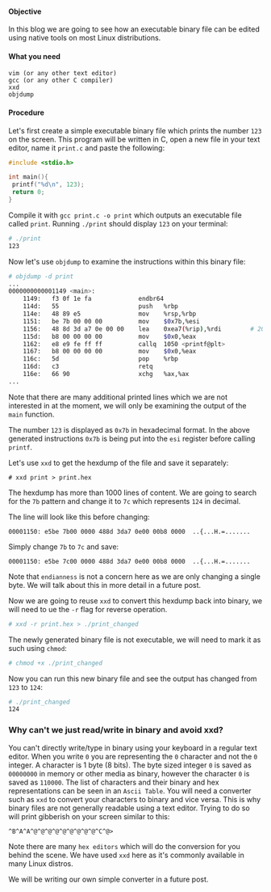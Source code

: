 #### Objective
In this blog we are going to see how an executable binary file can be edited using native tools on most Linux distributions.

#### What you need
```text
vim (or any other text editor)
gcc (or any other C compiler)
xxd
objdump
```

#### Procedure
Let's first create a simple executable binary file which prints the number `123` on the screen.
This program will be written in C, open a new file in your text editor, name it `print.c` and paste the following:
```c
#include <stdio.h>

int main(){
 printf("%d\n", 123);
 return 0;
}
```
Compile it with `gcc print.c -o print` which outputs an executable file called `print`.
Running `./print` should display `123` on your terminal:
```bash
# ./print
123
```

Now let's use `objdump` to examine the instructions within this binary file:
```bash
# objdump -d print
...
0000000000001149 <main>:
    1149:	f3 0f 1e fa          	endbr64 
    114d:	55                   	push   %rbp
    114e:	48 89 e5             	mov    %rsp,%rbp
    1151:	be 7b 00 00 00       	mov    $0x7b,%esi
    1156:	48 8d 3d a7 0e 00 00 	lea    0xea7(%rip),%rdi        # 2004 <_IO_stdin_used+0x4>
    115d:	b8 00 00 00 00       	mov    $0x0,%eax
    1162:	e8 e9 fe ff ff       	callq  1050 <printf@plt>
    1167:	b8 00 00 00 00       	mov    $0x0,%eax
    116c:	5d                   	pop    %rbp
    116d:	c3                   	retq   
    116e:	66 90                	xchg   %ax,%ax
...
```
Note that there are many additional printed lines which we are not interested in at the moment, we will only be examining the output of the `main` function.

The number `123` is displayed as `0x7b` in hexadecimal format. In the above generated instructions `0x7b` is being put into the `esi` register
before calling `printf`.

Let's use `xxd` to get the hexdump of the file and save it separately:
```text
# xxd print > print.hex
```
The hexdump has more than 1000 lines of content. We are going to search for the `7b` pattern and change it to `7c` which represents `124` in decimal.

The line will look like this before changing:
```text
00001150: e5be 7b00 0000 488d 3da7 0e00 00b8 0000  ..{...H.=.......
```

Simply change `7b` to `7c` and save:
```text
00001150: e5be 7c00 0000 488d 3da7 0e00 00b8 0000  ..{...H.=.......
```

Note that `endianness` is not a concern here as we are only changing a single byte. We will talk about this in more detail in a future post.

Now we are going to reuse `xxd` to convert this hexdump back into binary, we will need to ue the `-r` flag for reverse operation.
```bash
# xxd -r print.hex > ./print_changed 
```

The newly generated binary file is not executable, we will need to mark it as such using `chmod`:
```bash
# chmod +x ./print_changed
```

Now you can run this new binary file and see the output has changed from `123` to `124`:
```bash
# ./print_changed 
124
```

### Why can't we just read/write in binary and avoid xxd?
You can't directly write/type in binary using your keyboard in a regular text editor. When you write `0` you are representing the `0` character and not the `0` integer.
A character is 1 byte (8 bits). The byte sized integer `0` is saved as `00000000` in memory or other media as binary, however the character `0` is
saved as `110000`. The list of characters and their binary and hex representations can be seen in an `Ascii Table`.
You will need a converter such as `xxd` to convert your characters to binary and vice versa. This is why binary files are not generally readable using a text editor. Trying to 
do so will print gibberish on your screen similar to this:
```text
^B^A^A^@^@^@^@^@^@^@^@^@^C^@>
```
Note there are many `hex editors` which will do the conversion for you behind the scene. We have used `xxd` here as it's commonly available in many
Linux distros.

We will be writing our own simple converter in a future post.
